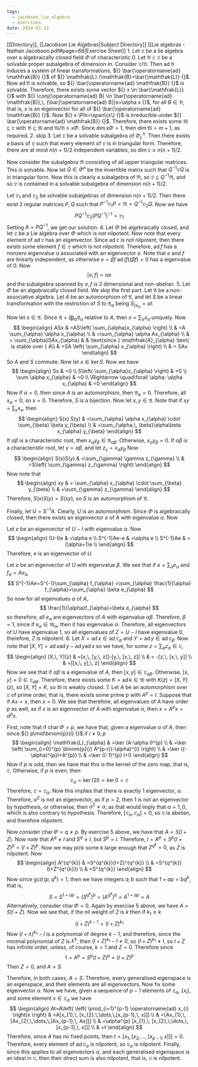 ```yaml
---
tags:
  - jacobson_lie_algebra
  - exercises
date: 2024-01-22
---
```

[[Directory]], [[Jacobson Lie Algebras|Subject Directory]]
[[Lie algebras - Nathan Jacobson.pdf#page=66|Exercise Sheet]]
1. 
Let ${} \mathfrak{L} {}$ be a lie algebra over a algebraically closed field ${} \Phi {}$ of characteristic 0. Let ${} \mathfrak{B}\subset \mathfrak{L} {}$ be a solvable proper subalgebra of dimension $m {}$. Consider ${} \mathfrak{L} / \mathfrak{B} {}$. Then $\operatorname{ad} \mathfrak{B} {}$ induces a system of linear transformations, ${} \bar{\operatorname{ad} \mathfrak{B}} {}$ of ${} \mathfrak{L} /\mathfrak{B}=\bar{\mathfrak{L}} {}$. Now $\operatorname{ad} \mathfrak{B}$ is solvable, so ${} \bar{\operatorname{ad} \mathfrak{B}} {}$ is solvable. Therefore, there exists some vector ${} x \in \bar{\mathfrak{L}} {}$ with ${} \conj{\operatorname{ad} B}  \in \bar{\operatorname{ad} \mathfrak{B}},\, (\bar{\operatorname{ad} B})x=\alpha x {}$, for all ${} B \in \mathfrak{B} {}$, that is, $x$ is an eigenvector for all of ${} \bar{\operatorname{ad} \mathfrak{B}} {}$. Now ${} x \Phi=\span\{x\} {}$ is irreducible under ${} \bar{\operatorname{ad} \mathfrak{B}} {}$. Therefore, there exists some ${} \mathfrak{M} \subseteq \mathfrak{L} {}$ with ${} \mathfrak{B} \subseteq  \mathfrak{M} {}$ and ${} \mathfrak{M} / \mathfrak{B} \cong  x\Phi {}$. Since ${} \dim x\Phi=1 {}$, then ${} \dim \mathfrak{M}=m+1 {}$, as required.
2. skip
3. 
Let ${} \mathfrak{L} {}$ be a solvable subalgebra of ${} \Phi^{n}_{L} {}$. Then there exists a basis of $\mathfrak{L}$ such that every element of $\mathfrak{L}$ is in triangular form. Therefore, there are at most ${} n(n+1)/2 {}$ independent variables, so ${} \dim \mathfrak{L} \leq n(n+1) /2 {}$. 

Now consider the subalgebra $\mathfrak{R} {}$ consisting of all upper triangular matrices. This is solvable. Now let ${} Q \in \Phi^{n} {}$ be the invertible matrix such that ${} Q^{-1}\mathfrak{L}Q {}$ is in triangular form. Now this is clearly a subalgebra of ${} \mathfrak{R}$, so ${} \mathfrak{L} \subseteq Q^{-1}\mathfrak{R} {}$, and so $\mathfrak{L} {}$ is contained in a solvable subalgebra of dimension ${} n(n+1) /2 {}$.

Let $\mathfrak{L}_{1} {}$ and $\mathfrak{L}_{2}$ be solvable subalgebras of dimension ${} n(n+1) / 2 {}$. Then there exist 2 regular matrices ${} P,\, Q {}$ such that ${} P^{-1}\mathfrak{L}_{1} P=\mathfrak{R}=Q^{-1}\mathfrak{L}_{2}Q {}$. Now we have 
$$
PQ^{-1}\mathfrak{L}_{2} (PQ^{-1})^{-1}=\mathfrak{L}_{1}
$$
Setting ${} A=PQ^{-1} {}$, we get our solution.
4. 
Let ${} \Phi {}$ be algebraically closed, and let ${} \mathfrak{L}$ be a Lie algebra over $\Phi {}$ which is *not* nilpotent. Now note that every element of $\operatorname{ad} \mathfrak{L}$ has an eigenvector. Since $\operatorname{ad} \mathfrak{L}$ is not nilpotent, then there exists some element ${} f \in \mathfrak{L} {}$ which is not nilpotent. Therefore, ${} \operatorname{ad} f {}$ has a nonzero eigenvalue $\alpha {}$ associated with an eigenvector ${} e {}$. Note that $e {}$ and $f {}$ are linearly independent, as otherwise ${} e=\beta f {}$ ${} \operatorname{ad} (f)(\beta f)=0 {}$ has a eigenvalue of ${} 0$. Now
$$
[e,\, f]=\alpha e
$$
and the subalgebra spanned by ${} e,\, f {}$ is 2 dimensional and non-abelian.
5. 
Let $\Phi$ be an algebraically closed field. We skip the first part. Let $\mathfrak{A}$ be a non-associative algebra. Let $A$ be an automorphism of $\mathfrak{A}$, and let ${} S {}$ be a linear transformation with the restriction of $S$ to $\mathfrak{A}_{\alpha}$ being ${} S_{|\mathfrak{A}_{\alpha}}=\alpha I {}$. 

Now let ${} x \in \mathfrak{A} {}$. Since ${} \mathfrak{A}=\bigoplus_{\alpha}\mathfrak{A}_{\alpha} {}$ relative to $A {}$, then ${} x=\sum_{\alpha} x_{\alpha} {}$ uniquely. Now 
$$
\begin{align}
 ASx & =AS\left( \sum_{\alpha}x_{\alpha} \right)   \\
 & =A \sum_{\alpha} \alpha x_{\alpha} \\
 & =\sum_{\alpha} \alpha Ax_{\alpha} \\
 & = \sum_{\alpha}SAx_{\alpha}  &  & \text{since } \mathfrak{A}_{\alpha} \text{ is stable over } A\\
 & =SA \left( \sum_{\alpha} x_{\alpha} \right) \\
 & = SAx
 \end{align}
$$
So $A$ and $S$ commute. Now let ${} x \in \ker S {}$. Now we have
$$
\begin{align}
Sx & =0 \\
S\left( \sum_{\alpha}x_{\alpha} \right) & =0 \\
\sum \alpha x_{\alpha} & =0 \\
\Rightarrow \quad\forall \alpha: \alpha x_{\alpha} & =0 
\end{align}
$$
Now if ${} \alpha=0 {}$, then since $A$ is an automorphism, then ${} \mathfrak{A}_{\alpha}=0 {}$. Therefore, all ${} x_{\alpha}=0 {}$, so ${} x=0 {}$. Therefore, $S$ is a bijection. Now let ${} x,\, y \in \mathfrak{A} {}$. Note that if ${} xy=\sum_{\gamma}x_{\gamma} {}$, then
$$
\begin{align}
S(x) S(y) & =\sum_{\alpha} \alpha x_{\alpha} \cdot  \sum_{\beta} \beta y_{\beta} \\
	 & =\sum_{\alpha,\, \beta}\alpha\beta x_{\alpha} y_{\beta}
\end{align}
$$
If $\alpha \beta$ is a characteristic root, then ${} x_{\alpha} y_{\beta} \in \mathfrak{A}_{\alpha\beta} {}$. Otherwise, ${} x_{\alpha} y_{\beta}=0 {}$. If $\alpha\beta {}$ is a characteristic root, let ${} \gamma=\alpha\beta {}$, and let ${} z_{\gamma}=x_{\alpha}y_{\beta} {}$ Now
$$
\begin{align}
S(x)S(y) & =\sum_{\gamma} \gamma z_{\gamma} \\
 & =S\left( \sum_{\gamma} z_{\gamma} \right)
\end{align}
$$
Now note that
$$
\begin{align}
 xy  & = \sum_{\alpha} x_{\alpha} \cdot \sum_{\beta} y_{\beta} \\
 & =\sum_{\gamma} z_{\gamma}
 \end{align}
$$
Therefore, ${} S(x)S(y)=S(xy) {}$, so $S$ is an automorphism of $\mathfrak{A}$. 

Finally, let ${} U=S^{-1}A {}$. Clearly, $U {}$ is an automorphism. Since $\Phi {}$ is algebraically closed, then there exists an eigenvector ${} e {}$ of ${} A {}$ with eigenvalue $\alpha {}$. Now 

Let $e {}$ be an eigenvector of $U-I {}$ with eigenvalue $\alpha$. Now
$$
\begin{align}
 (U-I)e & =\alpha e   \\
S^{-1}Ae-e & =\alpha e \\
S^{-1}Ae & =(\alpha+1)e \\
 \end{align}
$$
Therefore, $e$ is an eigenvector of $U$. 

Let $e {}$ be an eigenvector of $U {}$ with eigenvalue ${} \beta {}$. We see that if ${} e=\sum_{\alpha} e_{\alpha} {}$ and ${} f_{\alpha}=Ae_{\alpha} {}$
$$
S^{-1}Ae=S^{-1}\sum_{\alpha} f_{\alpha} =\sum_{\alpha} \frac{1}{\alpha} f_{\alpha}=\sum_{\alpha} \beta e_{\alpha}
$$
So now for all eigenvalues $\alpha {}$ of ${} A {}$, 
$$
\frac{1}{\alpha}f_{\alpha}=\beta e_{\alpha}
$$
so therefore, all ${} e_{\alpha} {}$ are eigenvectors of ${} A {}$ with eigenvalue $\alpha\beta {}$. Therefore, ${} \beta=1 {}$, since if ${} e_{\alpha} \in \mathfrak{M}_{\alpha} {}$, then it has eigenvalue $\alpha$. Therefore, all eigenvectors of $U$ have eigenvalue $1$, so all eigenvalues of ${} Z=U-I {}$ have eigenvalue $0$, therefore, $Z {}$ is nilpotent.
6. 
Let ${} X=\operatorname{ad} x \in \operatorname{ad} \mathfrak{L}_{\alpha} {}$ and ${} Y=\operatorname{ad} y \in  \operatorname{ad}  \mathfrak{L}_{\beta} {}$. Now note that ${} [X,\, Y]=\operatorname{ad} x \operatorname{ad} y - \operatorname{ad} y \operatorname{ad} x {}$ so we have, for some ${} z=\sum_{\alpha}z_{\alpha} \in \mathfrak{L} {}$,
$$
	\begin{align}
 [X,\, Y](z) & =[x,\, [y,\, z]]-[y,\, [x,\, z]]   \\
 & = -[z,\, [x,\, y]] \\
 & =[[x,\, y],\, z]
 \end{align}
$$
Now we see that if $\alpha\beta {}$ is a eigenvalue of ${} A {}$, then ${} [x,\, y] \in \mathfrak{L}_{\alpha \beta} {}$. Otherwise, ${} [x,\, y]=0 \in \mathfrak{L}_{\alpha \beta} {}$. Therefore, there exists some ${} K=\operatorname{ad} k \in \mathfrak{W} {}$ with ${} K(z)=[X,\, Y](z) {}$, so ${} [X,\, Y]=K {}$, so $\mathfrak{W}$ is weakly closed.
7. 
Let $A$ be an automorphism over $\mathfrak{L}$ of prime order, that is, there exists some prime $p$ with ${} A^{p}=I {}$. Suppose that if ${} Ax=x {}$, then ${} x=0 {}$. We see that therefore, all eigenvalues of $A {}$ have order $p {}$ as well, as if $x {}$ is an eigenvector of ${} A {}$ with eigenvalue $\alpha {}$, then ${} x=A^{p}x=\alpha^{p}x. {}$ 

First, note that if ${} \operatorname{char} \Phi=p {}$, we have that, given a eigenvalue $\alpha {}$ of ${} A {}$, then since ${} p\mid\binom{p}{i}  {}$ if ${} i\neq 0, p {}$
$$
\begin{align}
 \mathfrak{L}_{\alpha} & =\ker (A-\alpha I)^{p}   \\
 & =\ker \left( \sum_{i=0}^{p} \binom{p}{i} A^{p-i}(-\alpha)^{i} \right) \\
 & =\ker ((-\alpha)^{p}I+A^{p}) \\
 & =\ker ((-1)^{p} I+I)
 \end{align}
$$
Now if $p$ is odd, then we have that this is the kernel of the zero map, that is, $\mathfrak{L}$. Otherwise, if $p$ is even, then 
$$
\mathfrak{L}_{\alpha}=\ker (2I)=\ker 0=\mathfrak{L}
$$
Therefore, ${} \mathfrak{L}=\mathfrak{L}_{\alpha} {}$. Now this implies that there is exactly 1 eigenvector, $\alpha$. Therefore, $\alpha^{2}$ is not an eigenvector, as if ${} p=2 {}$, then $1$ is not an eigenvector by hypothesis, or otherwise, then $\alpha^{2}\neq\alpha$, as that would imply that ${} \alpha=1,\, 0 {}$, which is also contrary to hypothesis. Therefore, ${} [\mathfrak{L}_{\alpha} ,\, \mathfrak{L}_{\alpha}]=0 {}$, so $\mathfrak{L}$ is abelian, and therefore nilpotent. 

Now consider ${} \operatorname{char} \Phi=q\neq p {}$. By exercise $5$ above, we have that ${} A=S(I+Z) {}$. Now note that $A^{q}\neq I {}$ and ${} S^{q}\neq I {}$, but ${} S^{p}=I {}$. Therefore, ${} I=A^{p}=S^{p}(I+Z)^{p}=(I+Z)^{p} {}$. Now we may pick some ${} k {}$ large enough that ${} Z^{q^{k}}=0 {}$, as $Z {}$ is nilpotent. Now
$$
\begin{align}
 A^{q^{k}} & =S^{q^{k}}(I+Z)^{q^{k}}   \\
 & =S^{q^{k}}(I+Z^{q^{k}}) \\
 & =S^{q^{k}}
 \end{align}
$$
Now since ${} \gcd(p,\, q^{k})=1 {}$, then we have integers ${} a,\, b {}$ such that ${} 1+ap=bq^{k} {}$, that is,
$$
S=S^{1+ap}=( S^{q^{k}} )^{b}=(A^{q^{k}})^{b}=A^{1+ap}=A
$$
Alternatively, consider ${} \operatorname{char} \Phi=0 {}$. Again by exercise $5$ above, we have ${} A=S(I+Z) {}$. Now we see that, if the nil weight of $Z {}$ is ${} k {}$ then if ${} k_{1}\geq k {}$
$$
(I+Z)^{k-1} = (I+Z)^{k_{1}}
$$
Now ${} (I+\lambda)^{k_{1}}-I {}$ is a polynomial of degree ${} k-1 {}$, and therefore, since the minimal polynomial of ${} Z$ is ${} \lambda^{k}$, then ${} (I+Z)^{k_{1}}-I\neq 0 {}$, so ${} (I+Z)^{k_{1}}\neq I {}$, so $I+Z {}$ has infinite order, unless, of course, ${} k=1 {}$ and ${} Z=0 {}$. Therefore since
$$
1=A^{p}=S^{p}(I+Z)^{p}=(I+Z)^{p}
$$
Then ${} Z=0 {}$, and $A=S {}$. 

Therefore, in both cases, ${} A=S {}$. Therefore, every generalised eigenspace is an eigenspace, and their elements are all eigenvectors. Now fix some eigenvector ${} \alpha {}$. Now we have, given a sequence of ${} p-1 {}$ elements of ${} \mathfrak{L}_{\alpha}$, ${} \{ x_{i} \} {}$, and some element ${} x \in \mathfrak{L}_{\alpha} {}$ we have 
$$
\begin{align}
 At=A\left( \left( \prod_{i=1}^{p-1} \operatorname{ad} x_{i} \right)x \right)  & =A[x_{1},\, [x_{2},\,\dots,\,[x_{p-1},\, x]]]  \\
 & =[Ax_{1},\, [Ax_{2},\,\dots,\,[Ax_{p-1},\, Ax]]]  \\
 & =\alpha^{p} [x_{1},\, [x_{2},\,\dots,\,[x_{p-1},\, x]]]  \\
 & =t
 \end{align}
$$
Therefore, since $A {}$ has no fixed points, then ${} t=[x_{1},\, [x_{2},\,\dots,\,[x_{p-1},\, x]]] =0 {}$. Therefore, every element of $\operatorname{ad} \mathfrak{L}_{\alpha}$ is nilpotent, so $\mathfrak{L}_{\alpha} {}$ is nilpotent. Finally, since this applies to all eigenvectors ${} \alpha {}$, and each generalised eigenspace is an ideal in $\mathfrak{L}$, then their direct sum is also nilpotent, that is, $\mathfrak{L}$ is nilpotent.

